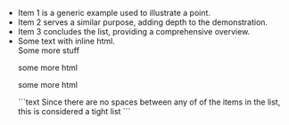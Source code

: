 <!-- :max_width:50 -->

- Item 1 is a generic example used to illustrate
    a point.
- Item 2 serves a similar purpose, adding depth
    to the demonstration.
- Item 3 concludes the list, providing a
    comprehensive overview.
- Some text with inline html.<br> Some more
    <span>stuff</span>
    <!-- HTML blocks like comments and <p> tags are not wrapped because they aren't parsed as paragraphs... -->
    <p> some more html</p>
    <p>
    some
    more
    html
    </p>
    ```text
    Since there are no spaces between any of of the items in the list, this is considered a tight list
    ```
